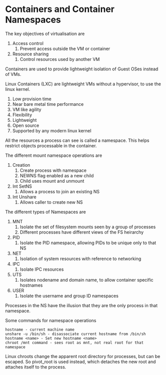 # Containers and Container Namespaces

The key objectives of virtualisation are
1. Access control
   1. Prevent access outside the VM or container
2. Resource sharing
   1. Control resources used by another VM

Containers are used to provide lightweight isolation of Guest OSes instead of VMs.

Linux Containers (LXC) are lightweight VMs without a hypervisor, to use the linux kernel. 
1. Low provision time
2. Near bare metal time performance
3. VM like agility
4. Flexibility
5. Lightweight
6. Open source
7. Supported by any modern linux kernel

All the resources a process can see is called a namespace. This helps restrict objects processable in the container.

The different mount namespace operations are
1. Creation
   1. Create process with namespace 
   2. NEWNS flag enabled as a new child
   3. Child uses mount and unmount
2. Int SetNS
   1. Allows a process to join an existing NS
3. Int Unshare
   1. Allows caller to create new NS

The different types of Namespaces are
1. MNT
   1. Isolate the set of filesystem mounts seen by a group of processes
   2. Different processes have different views of the FS heirarchy
2. PID
   1. Isolate the PID namespace, allowing PIDs to be unique only to that NS
3. NET
   1. Isolation of system resources with reference to networking
4. IPC
   1. Isolate IPC resources
5. UTS
   1. Isolates nodename and domain name, to allow container specific hostnames
6. USER
   1. Isolate the username and group ID namespaces 

Processes in the NS have the illusion that they are the only process in that namespace.

Some commands for namespace operations
```
hostname - current machine name
unshare -u /bin/sh - disassociate current hostname from /bin/sh
hostname <name> - Set new hostname <name>
chroot /mnt command - sees root as mnt, not real root for that namespace
```

Linux chroots change the apparent root directory for processes, but can be escaped. So pivot_root is used instead, which detaches the new root and attaches itself to the process.